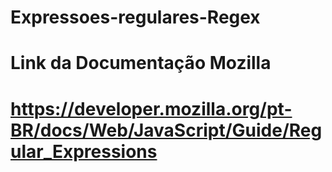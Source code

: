 # Expressoes-regulares-Regex

# Link da Documentação Mozilla
# https://developer.mozilla.org/pt-BR/docs/Web/JavaScript/Guide/Regular_Expressions
 

